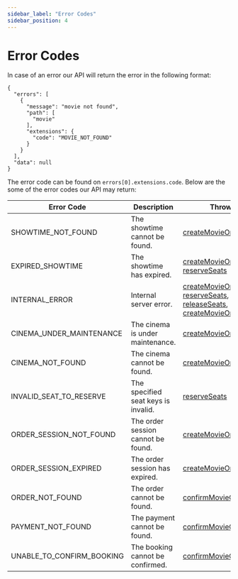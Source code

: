 ```yaml
---
sidebar_label: "Error Codes"
sidebar_position: 4
---
```


# Error Codes

In case of an error our API will return the error in the following format:

```
{
  "errors": [
    {
      "message": "movie not found",
      "path": [
        "movie"
      ],
      "extensions": {
        "code": "MOVIE_NOT_FOUND"
      }
    }
  ],
  "data": null
}
```

The error code can be found on `errors[0].extensions.code`. Below are the some of the error codes our API may return:

| Error Code                | Description                         | Thrown In                                                                                                                                                                                                                                             |
| ------------------------- | ----------------------------------- | ----------------------------------------------------------------------------------------------------------------------------------------------------------------------------------------------------------------------------------------------------- |
| SHOWTIME_NOT_FOUND        | The showtime cannot be found.       | [createMovieOrderSession](/docs/graphql/mutations#createmovieordersession)                                                                                                                                                                            |
| EXPIRED_SHOWTIME          | The showtime has expired.           | [createMovieOrderSession](/docs/graphql/mutations#createmovieordersession), [reserveSeats](/docs/graphql/mutations#reserveseats)                                                                                                                      |
| INTERNAL_ERROR            | Internal server error.              | [createMovieOrderSession](/docs/graphql/mutations#createmovieordersession),  [reserveSeats](/docs/graphql/mutations#reserveseats), [releaseSeats](/docs/graphql/mutations#releaseseats), [createMovieOrder](/docs/graphql/mutations#createmovieorder) |
| CINEMA_UNDER_MAINTENANCE  | The cinema is under maintenance.    | [createMovieOrderSession](/docs/graphql/mutations#createmovieordersession)                                                                                                                                                                            |
| CINEMA_NOT_FOUND          | The cinema cannot be found.         | [createMovieOrder](/docs/graphql/mutations#createmovieorder)                                                                                                                                                                                          |
| INVALID_SEAT_TO_RESERVE   | The specified seat keys is invalid. | [reserveSeats](/docs/graphql/mutations#reserveseats)                                                                                                                                                                                                  |
| ORDER_SESSION_NOT_FOUND   | The order session cannot be found.  | [createMovieOrder](/docs/graphql/mutations#createMovieOrder)                                                                                                                                                                                          |
| ORDER_SESSION_EXPIRED     | The order session has expired.      | [createMovieOrder](/docs/graphql/mutations#createMovieOrder)                                                                                                                                                                                          |
| ORDER_NOT_FOUND           | The order cannot be found.          | [confirmMovieOrder](/docs/graphql/mutations#confirmMovieOrder)                                                                                                                                                                                        |
| PAYMENT_NOT_FOUND         | The payment cannot be found.        | [confirmMovieOrder](/docs/graphql/mutations#confirmMovieOrder)                                                                                                                                                                                        |
| UNABLE_TO_CONFIRM_BOOKING | The booking cannot be confirmed.    | [confirmMovieOrder](/docs/graphql/mutations#confirmMovieOrder)                                                                                                                                                                                        |

